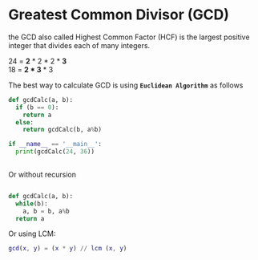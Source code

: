 # Greatest Common Divisor (GCD)

the GCD also called Highest Common Factor (HCF) is the largest positive integer that divides each of many integers.

24 = __2__ * 2 * 2 * __3__  
18 = __2 * 3__ * 3

The best way to calculate GCD is using __`Euclidean Algorithm`__ as follows


```python
def gcdCalc(a, b):
  if (b == 0):
    return a
  else:
    return gcdCalc(b, a%b)

if __name__ == '__main__':
  print(gcdCalc(24, 36))
  
```
Or without recursion

```python

def gcdCalc(a, b):
  while(b):
    a, b = b, a%b
  return a
```


Or using LCM:

```matlab
gcd(x, y) = (x * y) // lcm (x, y)
```